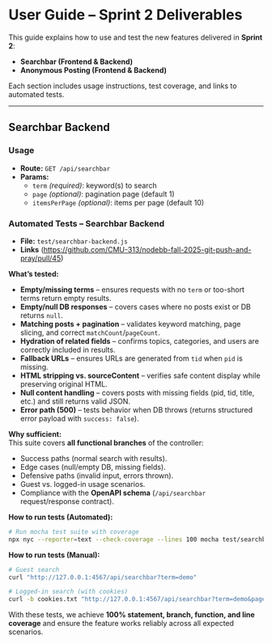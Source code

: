 # User Guide – Sprint 2 Deliverables

This guide explains how to use and test the new features delivered in **Sprint 2**:  
- **Searchbar (Frontend & Backend)**  
- **Anonymous Posting (Frontend & Backend)**  

Each section includes usage instructions, test coverage, and links to automated tests.

---

## Searchbar Backend

### Usage
- **Route:** `GET /api/searchbar`  
- **Params:**  
  - `term` *(required)*: keyword(s) to search  
  - `page` *(optional)*: pagination page (default 1)  
  - `itemsPerPage` *(optional)*: items per page (default 10)  


### Automated Tests – Searchbar Backend
- **File:** `test/searchbar-backend.js`
- **Links** (https://github.com/CMU-313/nodebb-fall-2025-git-push-and-pray/pull/45)

**What’s tested:**
- **Empty/missing terms** – ensures requests with no `term` or too-short terms return empty results.  
- **Empty/null DB responses** – covers cases where no posts exist or DB returns `null`.  
- **Matching posts + pagination** – validates keyword matching, page slicing, and correct `matchCount`/`pageCount`.  
- **Hydration of related fields** – confirms topics, categories, and users are correctly included in results.  
- **Fallback URLs** – ensures URLs are generated from `tid` when `pid` is missing.  
- **HTML stripping vs. sourceContent** – verifies safe content display while preserving original HTML.  
- **Null content handling** – covers posts with missing fields (pid, tid, title, etc.) and still returns valid JSON.  
- **Error path (500)** – tests behavior when DB throws (returns structured error payload with `success: false`).  

**Why sufficient:**  
This suite covers **all functional branches** of the controller:  
- Success paths (normal search with results).  
- Edge cases (null/empty DB, missing fields).  
- Defensive paths (invalid input, errors thrown).  
- Guest vs. logged-in usage scenarios.  
- Compliance with the **OpenAPI schema** (`/api/searchbar` request/response contract).  

**How to run tests (Automated):**  
```bash
# Run mocha test suite with coverage
npx nyc --reporter=text --check-coverage --lines 100 mocha test/searchbar-backend.js
```
**How to run tests (Manual):**  
```bash
# Guest search
curl "http://127.0.0.1:4567/api/searchbar?term=demo"

# Logged-in search (with cookies)
curl -b cookies.txt "http://127.0.0.1:4567/api/searchbar?term=demo&page=1&itemsPerPage=5"
```

With these tests, we achieve **100% statement, branch, function, and line coverage** and ensure the feature works reliably across all expected scenarios.


